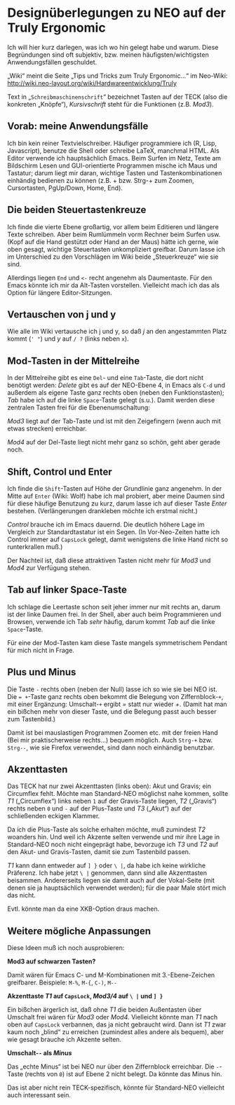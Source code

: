 Designüberlegungen zu NEO auf der Truly Ergonomic
=================================================

Ich will hier kurz darlegen, was ich wo hin gelegt habe und warum.
Diese Begründungen sind oft subjektiv, bzw. meinen
häufigsten/wichtigsten Anwendungsfällen geschuldet.

„Wiki“ meint die Seite „Tips und Tricks zum Truly Ergonomic…“ im Neo-Wiki:
http://wiki.neo-layout.org/wiki/Hardwareentwicklung/Truly

Text in „`Schreibmaschinenschrift`“ bezeichnet Tasten auf der TECK
(also die konkreten „Knöpfe“), *Kursivschrift* steht für die
Funktionen (z.B. *Mod3*).


Vorab: meine Anwendungsfälle
---------------------

Ich bin kein reiner Textvielschreiber.  Häufiger programmiere ich (R,
Lisp, Javascript), benutze die Shell oder schreibe LaTeX, manchmal
HTML.  Als Editor verwende ich hauptsächlich Emacs.  Beim Surfen im
Netz, Texte am Bildschirm Lesen und GUI-orientierte Programmen mische
ich Maus und Tastatur; darum liegt mir daran, wichtige Tasten und
Tastenkombinationen einhändig bedienen zu können (z.B. + bzw. Strg-+
zum Zoomen, Cursortasten, PgUp/Down, Home, End).


Die beiden Steuertastenkreuze
-----------------------------

Ich finde die vierte Ebene großartig, vor allem beim Editieren und
längere Texte schreiben.  Aber beim Rumlümmeln vorm Rechner beim
Surfen usw. (Kopf auf die Hand gestützt oder Hand an der Maus) hätte
ich gerne, wie oben gesagt, wichtige Steuertasten unkompliziert
greifbar.  Darum lasse ich im Unterschied zu den Vorschlägen im Wiki
beide „Steuerkreuze“ wie sie sind.

Allerdings liegen `End` und `<-` recht angenehm als Daumentaste.  Für
den Emacs könnte ich mir da Alt-Tasten vorstellen.  Vielleicht mach
ich das als Option für längere Editor-Sitzungen.


Vertauschen von j und y
-----------------------

Wie alle im Wiki vertausche ich j und y, so daß *j* an den
angestammten Platz kommt (`' "`) und *y* auf `/ ?` (links neben `x`).


Mod-Tasten in der Mittelreihe
-----------------------------

In der Mittelreihe gibt es eine `Del`- und eine `Tab`-Taste, die dort
nicht benötigt werden: *Delete* gibt es auf der NEO-Ebene 4, in Emacs
als `C-d` und außerdem als eigene Taste ganz rechts oben (neben den
Funktionstasten); *Tab* habe ich auf die linke `Space`-Taste gelegt
(s.u.).  Damit werden diese zentralen Tasten frei für die
Ebenenumschaltung:

*Mod3* liegt auf der Tab-Taste und ist mit den Zeigefingern (wenn auch
mit etwas strecken) erreichbar.

*Mod4* auf der Del-Taste liegt nicht mehr ganz so schön, geht aber
gerade noch.


Shift, Control und Enter
------------------------

Ich finde die `Shift`-Tasten auf Höhe der Grundlinie ganz angenehm.
In der Mitte auf `Enter` (Wiki: Wolf) habe ich mal probiert, aber
meine Daumen sind für diese häufige Benutzung zu kurz, darum lasse ich
auf dieser Taste *Enter* bestehen.  (Verlängerungen drankleben möchte
ich erstmal nicht.)

*Control* brauche ich im Emacs dauernd.  Die deutlich höhere Lage im
Vergleich zur Standardtastatur ist ein Segen.  (In Vor-Neo-Zeiten
hatte ich Control immer auf `CapsLock` gelegt, damit wenigstens die
linke Hand nicht so runterkrallen muß.)

Der Nachteil ist, daß diese attraktiven Tasten nicht mehr für *Mod3*
und *Mod4* zur Verfügung stehen.


Tab auf linker Space-Taste
--------------------------

Ich schlage die Leertaste schon seit jeher immer nur mit rechts an,
darum ist der linke Daumen frei.  In der Shell, aber auch beim
Programmieren und Browsen, verwende ich Tab *sehr* häufig, darum kommt
*Tab* auf die linke `Space`-Taste.

Für eine der Mod-Tasten kam diese Taste mangels symmetrischem Pendant
für mich nicht in Frage.


Plus und Minus
--------------

Die Taste `-` rechts oben (neben der Null) lasse ich so wie sie bei
NEO ist.  Die `= +`-Taste ganz rechts oben bekommt die Belegung von
Ziffernblock-`+`, mit einer Ergänzung: Umschalt-`+` ergibt *=* statt
nur wieder *+*. (Damit hat man ein bißchen mehr von dieser Taste, und
die Belegung passt auch besser zum Tastenbild.)

Damit ist bei mauslastigen Programmen Zoomen etc. mit der freien Hand
(Bei mir praktischerweise rechts…) bequem möglich.  Auch `Strg-+`
bzw. `Strg--`, wie sie Firefox verwendet, sind dann noch einhändig
benutzbar.


Akzenttasten
------------

Das TECK hat nur zwei Akzenttasten (links oben): Akut und Gravis; ein
Circumflex fehlt.  Möchte man Standard-NEO möglichst nahe kommen,
sollte *T1* („Circumflex“) links neben `1` auf der Gravis-Taste
liegen, *T2* („Gravis“) rechts neben `0` und `-` auf der Plus-Taste
und *T3* („Akut“) auf der schließenden eckigen Klammer.

Da ich die Plus-Taste als solche erhalten möchte, muß zumindest *T2*
woanders hin.  Und weil ich Akzente selten verwende und mir ihre Lage
in Standard-NEO noch nicht eingeprägt habe, bevorzuge ich *T3* und
*T2* auf den Akut- und Gravis-Tasten, damit sie zum Tastenbild passen.

*T1* kann dann entweder auf `] }` oder `\ |`, da habe ich keine
wirkliche Präferenz.  Ich habe jetzt `\ |` genommen, dann sind alle
Akzenttasten beisammen.  Andererseits liegen sie damit auch auf der
Vokal-Seite (mit denen sie ja hauptsächlich verwendet werden); für die
paar Male stört mich das nicht.

Evtl. könnte man da eine XKB-Option draus machen.


Weitere mögliche Anpassungen
----------------------------

Diese Ideen muß ich noch ausprobieren:

**Mod3 auf schwarzen Tasten?**

Damit wären für Emacs C- und M-Kombinationen mit 3.-Ebene-Zeichen
greifbarer.  Beispiele: `M-%`, `M-{`, `C-)`, `M--`


**Akzenttaste *T1* auf `CapsLock`, *Mod3/4* auf `\ |` und `] }`**

Ein bißchen ärgerlich ist, daß ohne *T1* die beiden Außentasten über
Umschalt frei wären für *Mod3* oder *Mod4*.  Vielleicht könnte man *T1*
nach oben auf `CapsLock` verbannen, das ja nicht gebraucht wird.  Dann
ist *T1* zwar kaum noch „blind“ zu erreichen (zumindest alles andere als
bequem), aber wie gesagt brauche ich Akzente selten.


**Umschalt-`-` als *Minus***

Das „echte Minus“ ist bei NEO nur über den Ziffernblock erreichbar.
Die `-`-Taste (rechts von `0`) ist auf Ebene 2 nicht belegt.  Da
könnte das Minus hin.

Das ist aber nicht rein TECK-spezifisch, könnte für Standard-NEO
vielleicht auch interessant sein.
